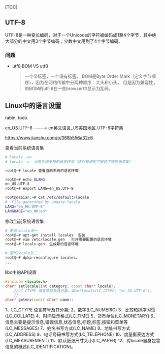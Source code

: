 [TOC]

## UTF-8

UTF-8是一种变长编码，对于一个Unicode的字符被编码成1至4个字节，其中绝大部分的中文用3个字节编码；少数中文用到了4个字节编码。

### 问题
- utf8 BOM VS utf8

	> 一个带标签，一个没有标签。 
	> BOM是Byte Order Mark（定义字节顺序），因为在网络传输中分两种顺序：大头和小头。
	> 但是因为兼容性，带BOM的utf-8在一些browser中显示为乱码。



## Linux中的语言设置

rabin, todo.

en_US.UTF-8  ---->  en英文语言_US美国地区.UTF-8字符集

https://www.jianshu.com/p/368b556a32c6

查看当前系统语言集

```bash
# locale -av
# locale -a  当前系统支持的语言环境（这只是说明了安装了哪些语言集）

root@~# locale 查看当前系统的语言环境

root@~# echo $LANG
en_US.UTF-8
root@~# export LANG=en_US.UTF-8

root@debian:~# cat /etc/default/locale 
#  File generated by update-locale
LANG="en_HK.UTF-8"
LANGUAGE="en_HK:en"
```

修改当前系统语言集

```bash
# 更改locale法一
root@~# apt-get install locales  安装
root@~# vim /etc/locale.gen   打开需要配置的语言环境
root@~# locale-gen  生成新的语言环境

# 更改locale法二
root@~# dpkp-reconfigure locales，
...
```



libc中的API设置

```cpp
#include <locale.h>
char* setlocale(int category, const char* locale);
	//LC_CTYPE 语言符号及其分类，如setlocale(LC_CTYPE, "en_US.UTF-8");
	//
char* getenv(const char* name);
```



1、LC_CTYPE 语言符号及其分类; 
2、数字(LC_NUMERIC) 
3、比较和排序习惯(LC_COLLATE) 
4、时间显示格式(LC_TIME) 
5、货币单位(LC_MONETARY) 
6、信息主要是提示信息,错误信息,状态信息,标题,标签,按钮和菜单等(LC_MESSAGES) 
7、姓名书写方式(LC_NAME) 
8、地址书写方式(LC_ADDRESS) 
9、电话号码书写方式(LC_TELEPHONE) 
10、度量衡表达方式 (LC_MEASUREMENT) 
11、默认纸张尺寸大小(LC_PAPER) 
12、对locale自身包含信息的概述(LC_IDENTIFICATION)。
